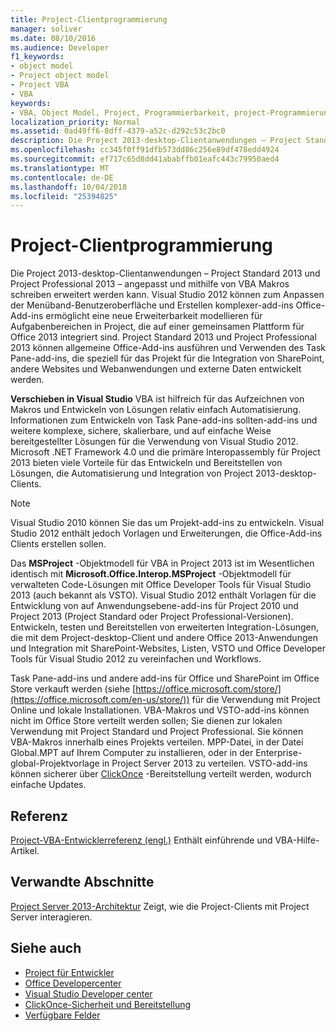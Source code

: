 ```yaml
---
title: Project-Clientprogrammierung
manager: soliver
ms.date: 08/10/2016
ms.audience: Developer
f1_keywords:
- object model
- Project object model
- Project VBA
- VBA
keywords:
- VBA, Object Model, Project, Programmierbarkeit, project-Programmierung, Project VBA, Visual Basic für Applikationen, Project-Objektmodell, VBA, Objekt Objektmodell, VBA, Visual Basic für Applikationen
localization_priority: Normal
ms.assetid: 0ad49ff6-8dff-4379-a52c-d292c53c2bc0
description: Die Project 2013-desktop-Clientanwendungen – Project Standard 2013 und Project Professional 2013 – angepasst und mithilfe von VBA Makros schreiben erweitert werden kann. Visual Studio 2012 können zum Anpassen der Menüband-Benutzeroberfläche und Erstellen komplexer-add-ins Office-Add-ins ermöglicht eine neue Erweiterbarkeit modellieren für Aufgabenbereichen in Project, die auf einer gemeinsamen Plattform für Office 2013 integriert sind. Project Standard 2013 und Project Professional 2013 können allgemeine Office-Add-ins ausführen und Verwenden des Task Pane-add-ins, die speziell für das Projekt für die Integration von SharePoint, andere Websites und Webanwendungen und externe Daten entwickelt werden.
ms.openlocfilehash: cc345f0ff91dfb573dd86c256e89df478edd4924
ms.sourcegitcommit: ef717c65d8dd41ababffb01eafc443c79950aed4
ms.translationtype: MT
ms.contentlocale: de-DE
ms.lasthandoff: 10/04/2018
ms.locfileid: "25394825"
---
```

# <a name="project-client-programming"></a>Project-Clientprogrammierung

Die Project 2013-desktop-Clientanwendungen – Project Standard 2013 und Project Professional 2013 – angepasst und mithilfe von VBA Makros schreiben erweitert werden kann. Visual Studio 2012 können zum Anpassen der Menüband-Benutzeroberfläche und Erstellen komplexer-add-ins Office-Add-ins ermöglicht eine neue Erweiterbarkeit modellieren für Aufgabenbereichen in Project, die auf einer gemeinsamen Plattform für Office 2013 integriert sind. Project Standard 2013 und Project Professional 2013 können allgemeine Office-Add-ins ausführen und Verwenden des Task Pane-add-ins, die speziell für das Projekt für die Integration von SharePoint, andere Websites und Webanwendungen und externe Daten entwickelt werden.
  
 **Verschieben in Visual Studio** VBA ist hilfreich für das Aufzeichnen von Makros und Entwickeln von Lösungen relativ einfach Automatisierung. Informationen zum Entwickeln von Task Pane-add-ins sollten-add-ins und weitere komplexe, sichere, skalierbare, und auf einfache Weise bereitgestellter Lösungen für die Verwendung von Visual Studio 2012. Microsoft .NET Framework 4.0 und die primäre Interopassembly für Project 2013 bieten viele Vorteile für das Entwickeln und Bereitstellen von Lösungen, die Automatisierung und Integration von Project 2013-desktop-Clients. 
  
> [!NOTE]
> Visual Studio 2010 können Sie das um Projekt-add-ins zu entwickeln. Visual Studio 2012 enthält jedoch Vorlagen und Erweiterungen, die Office-Add-ins Clients erstellen sollen. 
  
Das **MSProject** -Objektmodell für VBA in Project 2013 ist im Wesentlichen identisch mit **Microsoft.Office.Interop.MSProject** -Objektmodell für verwalteten Code-Lösungen mit Office Developer Tools für Visual Studio 2013 (auch bekannt als VSTO). Visual Studio 2012 enthält Vorlagen für die Entwicklung von auf Anwendungsebene-add-ins für Project 2010 und Project 2013 (Project Standard oder Project Professional-Versionen). Entwickeln, testen und Bereitstellen von erweiterten Integration-Lösungen, die mit dem Project-desktop-Client und andere Office 2013-Anwendungen und Integration mit SharePoint-Websites, Listen, VSTO und Office Developer Tools für Visual Studio 2012 zu vereinfachen und Workflows. 
  
Task Pane-add-ins und andere add-ins für Office und SharePoint im Office Store verkauft werden (siehe [https://office.microsoft.com/store/](https://office.microsoft.com/en-us/store/)) für die Verwendung mit Project Online und lokale Installationen. VBA-Makros und VSTO-add-ins können nicht im Office Store verteilt werden sollen; Sie dienen zur lokalen Verwendung mit Project Standard und Project Professional. Sie können VBA-Makros innerhalb eines Projekts verteilen. MPP-Datei, in der Datei Global.MPT auf Ihrem Computer zu installieren, oder in der Enterprise-global-Projektvorlage in Project Server 2013 zu verteilen. VSTO-add-ins können sicherer über [ClickOnce](https://msdn.microsoft.com/library/t71a733d.aspx) -Bereitstellung verteilt werden, wodurch einfache Updates. 
  
## <a name="reference"></a>Referenz

[Project-VBA-Entwicklerreferenz (engl.)](https://msdn.microsoft.com/library/ee861523%28office.15%29.aspx) Enthält einführende und VBA-Hilfe-Artikel. 
  
## <a name="related-sections"></a>Verwandte Abschnitte

[Project Server 2013-Architektur](project-server-2013-architecture.md) Zeigt, wie die Project-Clients mit Project Server interagieren. 
  
## <a name="see-also"></a>Siehe auch

- [Project für Entwickler](https://msdn.microsoft.com/office/aa905469)
- [Office Developercenter](https://dev.office.com)
- [Visual Studio Developer center](https://msdn.microsoft.com/vstudio/aa718325.aspx)
- [ClickOnce-Sicherheit und Bereitstellung](https://msdn.microsoft.com/library/t71a733d.aspx)
- [Verfügbare Felder](https://support.office.com/en-us/article/available-fields-reference-615a4563-1cc3-40f4-b66f-1b17e793a460)

